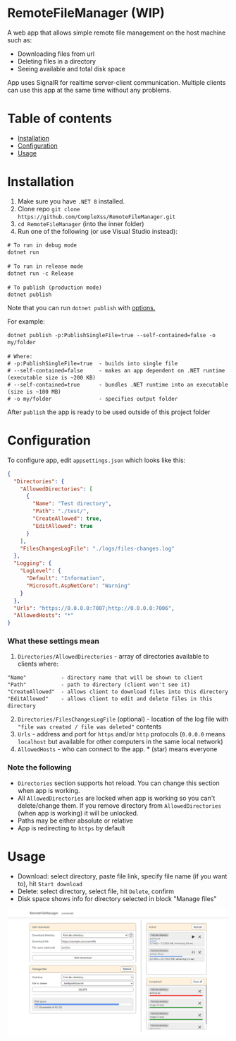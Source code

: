 # RemoteFileManager (WIP)
A web app that allows simple remote file management on the host machine such as:
- Downloading files from url
- Deleting files in a directory
- Seeing available and total disk space

App uses SignalR for realtime server-client communication. Multiple clients can use this app at the same time without any problems.

# Table of contents
* [Installation](#installation)
* [Configuration](#configuration)
* [Usage](#usage)

# Installation
1. Make sure you have ``.NET 8`` installed.
2. Clone repo ``git clone https://github.com/CompleXss/RemoteFileManager.git``
3. ``cd RemoteFileManager`` (into the inner folder)
4. Run one of the following (or use Visual Studio instead):

```shell
# To run in debug mode
dotnet run

# To run in release mode
dotnet run -c Release

# To publish (production mode)
dotnet publish
```

Note that you can run ``dotnet publish`` with [options.](https://learn.microsoft.com/en-us/dotnet/core/tools/dotnet-publish#options)

For example:
```shell
dotnet publish -p:PublishSingleFile=true --self-contained=false -o my/folder

# Where:
# -p:PublishSingleFile=true  - builds into single file
# --self-contained=false     - makes an app dependent on .NET runtime (executable size is ~200 KB)
# --self-contained=true      - bundles .NET runtime into an executable (size is ~100 MB)
# -o my/folder               - specifies output folder
```

After ``publish`` the app is ready to be used outside of this project folder

# Configuration
To configure app, edit ``appsettings.json`` which looks like this:
```json
{
  "Directories": {
    "AllowedDirectories": [
      {
        "Name": "Test directory",
        "Path": "./test/",
        "CreateAllowed": true,
        "EditAllowed": true
      }
    ],
    "FilesChangesLogFile": "./logs/files-changes.log"
  },
  "Logging": {
    "LogLevel": {
      "Default": "Information",
      "Microsoft.AspNetCore": "Warning"
    }
  },
  "Urls": "https://0.0.0.0:7007;http://0.0.0.0:7006",
  "AllowedHosts": "*"
}
```

### What these settings mean
1. ``Directories/AllowedDirectories`` - array of directories available to clients where:
```
"Name"           - directory name that will be shown to client
"Path"           - path to directory (client won't see it)
"CreateAllowed"  - allows client to download files into this directory
"EditAllowed"    - allows client to edit and delete files in this directory
```
2. ``Directories/FilesChangesLogFile`` (optional) - location of the log file with ``"file was created / file was deleted"`` contents
3. ``Urls`` - address and port for ``https`` and/or ``http`` protocols (``0.0.0.0`` means ``localhost`` but available for other computers in the same local network)
4. ``AllowedHosts`` - who can connect to the app. * (star) means everyone

### Note the following
* ``Directories`` section supports hot reload. You can change this section when app is working.
* All ``AllowedDirectories`` are locked when app is working so you can't delete/change them. If you remove directory from ``AllowedDirectories`` (when app is working) it will be unlocked.
* Paths may be either absolute or relative
* App is redirecting to ``https`` by default

# Usage
* Download: select directory, paste file link, specify file name (if you want to), hit ``Start download``
* Delete: select directory, select file, hit ``Delete``, confirm
* Disk space shows info for directory selected in block "Manage files"

![ui.png](images/ui.png)
